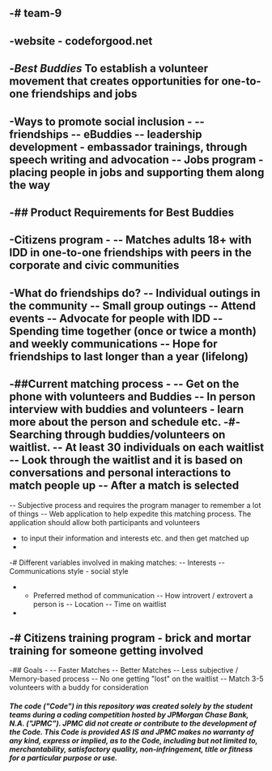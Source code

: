 -# team-9
-
-website - codeforgood.net
-
-*Best Buddies* To establish a volunteer movement that creates opportunities for one-to-one friendships and jobs
-
-Ways to promote social inclusion -
--	friendships
--	eBuddies
--	leadership development - embassador trainings, through speech writing and advocation
--	Jobs program - placing people in jobs and supporting them along the way
-
-## Product Requirements for Best Buddies
-
-Citizens program -
--	Matches adults 18+ with IDD in one-to-one friendships with peers in the corporate and civic communities
-
-What do friendships do?
--	Individual outings in the community
--	Small group outings
--	Attend events
--	Advocate for people with IDD
--	Spending time together (once or twice a month) and weekly communications
--	Hope for friendships to last longer than a year (lifelong)
-
-##Current matching process -
--	Get on the phone with volunteers and Buddies
--	In person interview with buddies and volunteers - learn more about the person and schedule etc.
-#-	Searching through buddies/volunteers on waitlist.
--	At least 30 individuals on each waitlist
--	Look through the waitlist and it is based on conversations and personal interactions to match people up
--	After a match is selected
-
--	Subjective process and requires the program manager to remember a lot of things
--	Web application to help expedite this matching process. The application should allow both participants and volunteers
-	to input their information and interests etc. and then get matched up
-
-#	Different variables involved in making matches:
--	Interests
--	Communications style - social style
-	-	Preferred method of communication
--	How introvert / extrovert a person is
--	Location
--	Time on waitlist
-
-#	Citizens training program - brick and mortar training for someone getting involved
-
-##	Goals -
--	Faster Matches
--	Better Matches
--	Less subjective / Memory-based process
--	No one getting "lost" on the waitlist
--	Match 3-5 volunteers with a buddy for consideration

##### The code ("Code") in this repository was created solely by the student teams during a coding competition hosted by JPMorgan Chase Bank, N.A. ("JPMC").						JPMC did not create or contribute to the development of the Code.  This Code is provided AS IS and JPMC makes no warranty of any kind, express or implied, as to the Code,						including but not limited to, merchantability, satisfactory quality, non-infringement, title or fitness for a particular purpose or use.